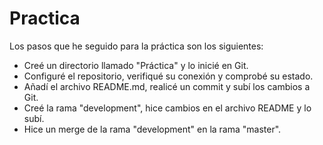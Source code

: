 # Practica

Los pasos que he seguido para la práctica son los siguientes:

- Creé un directorio llamado "Práctica" y lo inicié en Git.
- Configuré el repositorio, verifiqué su conexión y comprobé su estado.
- Añadí el archivo README.md, realicé un commit y subí los cambios a Git.
- Creé la rama "development", hice cambios en el archivo README y lo subí.
- Hice un merge de la rama "development" en la rama "master".

